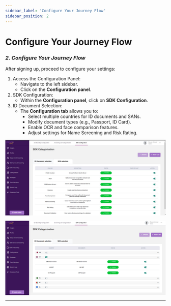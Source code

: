 ```yaml
---
sidebar_label: 'Configure Your Journey Flow'
sidebar_position: 2
---
```


# Configure Your Journey Flow

### *2. Configure Your Journey Flow*  

After signing up, proceed to configure your settings:

   1. Access the Configuration Panel:
      - Navigate to the left sidebar.
      - Click on the **Configuration panel**.
   2. SDK Configuration:
      - Within the **Configuration panel**, click on **SDK Configuration**.
   3. ID Document Selection:
      - The **Configuration tab** allows you to:
         - Select multiple countries for ID documents and SANs.
         - Modify document types (e.g., Passport, ID Card).
         - Enable OCR and face comparison features.
         - Adjust settings for Name Screening and Risk Rating.

![My Image](../../static/img/conf.jpg)

![My Image](../../static/img/ukiddoc.png)

---